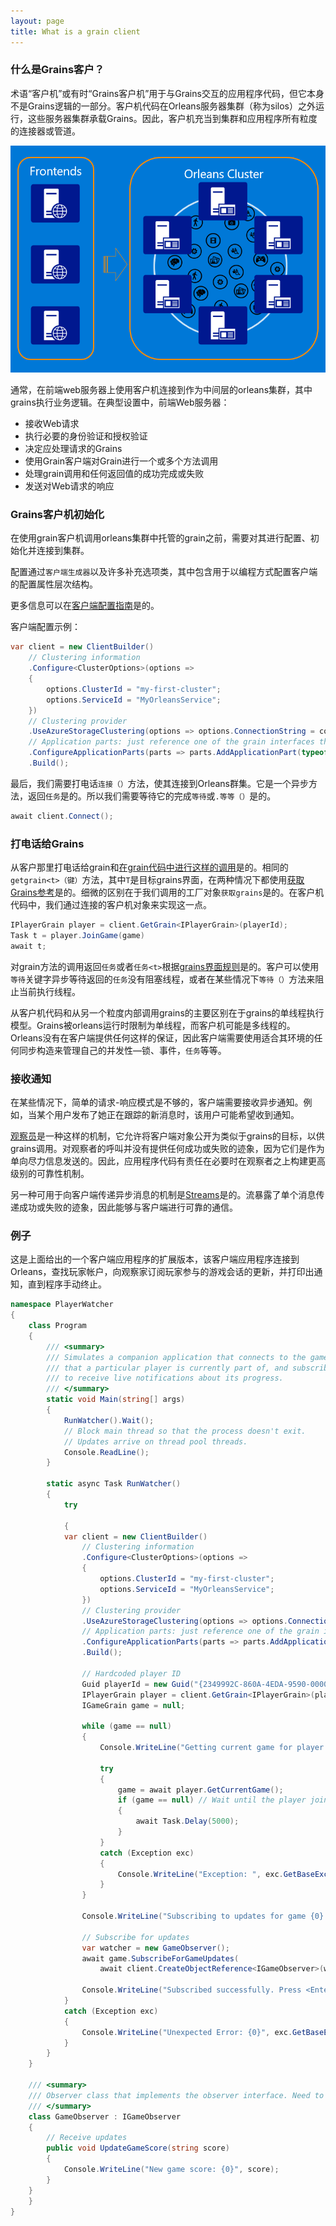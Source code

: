 ```yaml
---
layout: page
title: What is a grain client
---
```


### 什么是Grains客户？

术语“客户机”或有时“Grains客户机”用于与Grains交互的应用程序代码，但它本身不是Grains逻辑的一部分。客户机代码在Orleans服务器集群（称为silos）之外运行，这些服务器集群承载Grains。因此，客户机充当到集群和应用程序所有粒度的连接器或管道。

![](.\images\frontend_cluster.png)

通常，在前端web服务器上使用客户机连接到作为中间层的orleans集群，其中grains执行业务逻辑。在典型设置中，前端Web服务器：

-   接收Web请求
-   执行必要的身份验证和授权验证
-   决定应处理请求的Grains
-   使用Grain客户端对Grain进行一个或多个方法调用
-   处理grain调用和任何返回值的成功完成或失败
-   发送对Web请求的响应

### Grains客户机初始化

在使用grain客户机调用orleans集群中托管的grain之前，需要对其进行配置、初始化并连接到集群。

配置通过`客户端生成器`以及许多补充选项类，其中包含用于以编程方式配置客户端的配置属性层次结构。

更多信息可以在[客户端配置指南](configuration_guide/client_configuration.zh.md)是的。

客户端配置示例：

```csharp
var client = new ClientBuilder()
    // Clustering information
    .Configure<ClusterOptions>(options =>
    {
        options.ClusterId = "my-first-cluster";
        options.ServiceId = "MyOrleansService";
    })
    // Clustering provider
    .UseAzureStorageClustering(options => options.ConnectionString = connectionString)
    // Application parts: just reference one of the grain interfaces that we use
    .ConfigureApplicationParts(parts => parts.AddApplicationPart(typeof(IValueGrain).Assembly))
    .Build();
```

最后，我们需要打电话`连接（）`方法，使其连接到Orleans群集。它是一个异步方法，返回`任务`是的。所以我们需要等待它的完成`等待`或`.等等（）`是的。

```csharp
await client.Connect();
```

### 打电话给Grains

从客户那里打电话给grain和[在grain代码中进行这样的调用](../grains/index.zh.md)是的。相同的`getgrain<t>（键）`方法，其中`T`是目标grains界面，在两种情况下都使用[获取Grains参考](../grains/index.md#grain-reference)是的。细微的区别在于我们调用的工厂对象`获取grains`是的。在客户机代码中，我们通过连接的客户机对象来实现这一点。

```csharp
IPlayerGrain player = client.GetGrain<IPlayerGrain>(playerId);
Task t = player.JoinGame(game)
await t;
```

对grain方法的调用返回`任务`或者`任务<t>`根据[grains界面规则](../grains/index.zh.md)是的。客户可以使用`等待`关键字异步等待返回的`任务`没有阻塞线程，或者在某些情况下`等待（）`方法来阻止当前执行线程。

从客户机代码和从另一个粒度内部调用grains的主要区别在于grains的单线程执行模型。Grains被orleans运行时限制为单线程，而客户机可能是多线程的。Orleans没有在客户端提供任何这样的保证，因此客户端需要使用适合其环境的任何同步构造来管理自己的并发性—锁、事件，`任务`等等。

### 接收通知

在某些情况下，简单的请求-响应模式是不够的，客户端需要接收异步通知。例如，当某个用户发布了她正在跟踪的新消息时，该用户可能希望收到通知。

[观察员](../grains/observers.zh.md)是一种这样的机制，它允许将客户端对象公开为类似于grains的目标，以供grains调用。对观察者的呼叫并没有提供任何成功或失败的迹象，因为它们是作为单向尽力信息发送的。因此，应用程序代码有责任在必要时在观察者之上构建更高级别的可靠性机制。

另一种可用于向客户端传递异步消息的机制是[Streams](../streaming/index.zh.md)是的。流暴露了单个消息传递成功或失败的迹象，因此能够与客户端进行可靠的通信。

### 例子

这是上面给出的一个客户端应用程序的扩展版本，该客户端应用程序连接到Orleans，查找玩家帐户，向观察家订阅玩家参与的游戏会话的更新，并打印出通知，直到程序手动终止。

```csharp
namespace PlayerWatcher
{
    class Program
    {
        /// <summary>
        /// Simulates a companion application that connects to the game
        /// that a particular player is currently part of, and subscribes
        /// to receive live notifications about its progress.
        /// </summary>
        static void Main(string[] args)
        {
            RunWatcher().Wait();
            // Block main thread so that the process doesn't exit.
            // Updates arrive on thread pool threads.
            Console.ReadLine();
        }

        static async Task RunWatcher()
        {
            try

            {
            var client = new ClientBuilder()
                // Clustering information
                .Configure<ClusterOptions>(options =>
                {
                    options.ClusterId = "my-first-cluster";
                    options.ServiceId = "MyOrleansService";
                })
                // Clustering provider
                .UseAzureStorageClustering(options => options.ConnectionString = connectionString)
                // Application parts: just reference one of the grain interfaces that we use
                .ConfigureApplicationParts(parts => parts.AddApplicationPart(typeof(IValueGrain).Assembly))
                .Build();

                // Hardcoded player ID
                Guid playerId = new Guid("{2349992C-860A-4EDA-9590-000000000006}");
                IPlayerGrain player = client.GetGrain<IPlayerGrain>(playerId);
                IGameGrain game = null;

                while (game == null)
                {
                    Console.WriteLine("Getting current game for player {0}...", playerId);

                    try
                    {
                        game = await player.GetCurrentGame();
                        if (game == null) // Wait until the player joins a game
                        {
                            await Task.Delay(5000);
                        }
                    }
                    catch (Exception exc)
                    {
                        Console.WriteLine("Exception: ", exc.GetBaseException());
                    }
                }

                Console.WriteLine("Subscribing to updates for game {0}...", game.GetPrimaryKey());

                // Subscribe for updates
                var watcher = new GameObserver();
                await game.SubscribeForGameUpdates(
                    await client.CreateObjectReference<IGameObserver>(watcher));

                Console.WriteLine("Subscribed successfully. Press <Enter> to stop.");
            }
            catch (Exception exc)
            {
                Console.WriteLine("Unexpected Error: {0}", exc.GetBaseException());
            }
        }
    }

    /// <summary>
    /// Observer class that implements the observer interface. Need to pass a grain reference to an instance of this class to subscribe for updates.
    /// </summary>
    class GameObserver : IGameObserver
    {
        // Receive updates
        public void UpdateGameScore(string score)
        {
            Console.WriteLine("New game score: {0}", score);
        }
    }
    }
}
```
